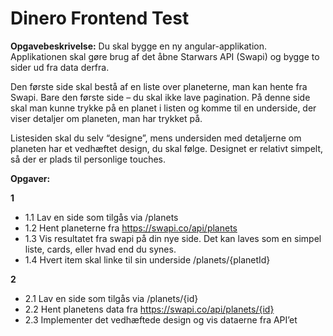 # Dinero Frontend Test

**Opgavebeskrivelse:**
Du skal bygge en ny angular-applikation. Applikationen skal gøre brug af det åbne Starwars API (Swapi) og bygge to sider ud fra data derfra.

Den første side skal bestå af en liste over planeterne, man kan hente fra Swapi. Bare den første side – du skal ikke lave pagination. På denne side skal man kunne trykke på en planet i listen og komme til en underside, der viser detaljer om planeten, man har trykket på.

Listesiden skal du selv “designe”, mens undersiden med detaljerne om planeten har et vedhæftet design, du skal følge. Designet er relativt simpelt, så der er plads til personlige touches.

**Opgaver:**

**1**
- 1.1 Lav en side som tilgås via /planets
- 1.2 Hent planeterne fra https://swapi.co/api/planets
- 1.3 Vis resultatet fra swapi på din nye side. Det kan laves som en simpel liste, cards, eller hvad end du synes.
- 1.4 Hvert item skal linke til sin underside /planets/{planetId}

**2**
- 2.1 Lav en side som tilgås via /planets/{id}
- 2.2 Hent planetens data fra https://swapi.co/api/planets/{id}
- 2.3 Implementer det vedhæftede design og vis dataerne fra API’et
